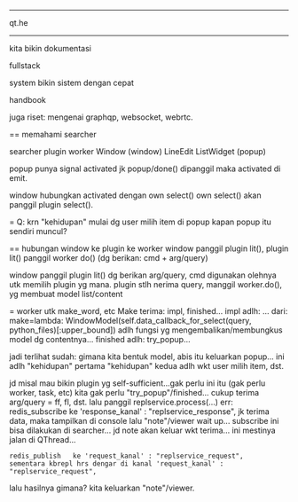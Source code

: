 
*****
qt.he
*****

kita bikin dokumentasi

fullstack

system
    bikin sistem dengan cepat

handbook

juga riset:
mengenai graphqp, websocket, webrtc.

== memahami searcher

searcher            plugin              worker
Window
    (window)
LineEdit
ListWidget
    (popup)

popup punya signal activated
jk popup/done() dipanggil maka activated di emit.

window hubungkan activated dengan own select()
own select() akan panggil plugin select().

= Q: krn "kehidupan" mulai dg user milih item di popup
kapan popup itu sendiri muncul?

== hubungan window ke plugin ke worker
window panggil plugin lit(), plugin lit() panggil worker do()
(dg berikan: cmd + arg/query)

window panggil plugin lit() dg berikan arg/query, cmd digunakan olehnya utk memilih plugin yg mana.
plugin stlh nerima query, manggil worker.do(), yg membuat model list/content

= worker
utk make_word, etc
Make terima: impl, finished...
impl adlh: ...
    dari: make=lambda: WindowModel(self.data_callback_for_select(query, python_files)[:upper_bound])
    adlh fungsi yg mengembalikan/membungkus model dg contentnya...
finished adlh: try_popup...

jadi terlihat sudah: gimana kita bentuk model, abis itu keluarkan popup...
ini adlh "kehidupan" pertama
"kehidupan" kedua adlh wkt user milih item, dst.

jd misal mau bikin plugin yg self-sufficient...gak perlu ini itu (gak perlu worker, task, etc)
kita gak perlu "try_popup"/finished...
cukup terima arg/query = ff, fl, dst.
    lalu panggil replservice.process(...)
    err:
    redis_subscribe ke 'response_kanal' : "replservice_response",
        jk terima data, maka tampilkan di console lalu "note"/viewer
        wait up...
        subscribe ini bisa dilakukan di searcher...
        jd note akan keluar wkt terima...
    ini mestinya jalan di QThread...

    redis_publish   ke 'request_kanal' : "replservice_request",
    sementara kbrepl hrs dengar di kanal 'request_kanal' : "replservice_request",

lalu hasilnya gimana? kita keluarkan "note"/viewer.

